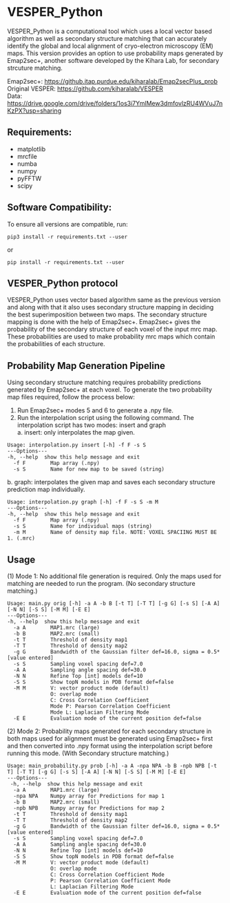 # VESPER_Python

VESPER_Python is a computational tool which uses a local vector based algorithm as well as secondary structure matching that can accurately identify the global and local alignment of cryo-electron microscopy (EM) maps. This version provides an option to use probability maps generated by Emap2sec+, another software developed by the Kihara Lab, for secondary strcuture matching.

Emap2sec+: https://github.itap.purdue.edu/kiharalab/Emap2secPlus_prob \
Original VESPER: https://github.com/kiharalab/VESPER \
Data: https://drive.google.com/drive/folders/1os3i7YmlMew3dmfovlzRU4WVuJ7nKzPX?usp=sharing

## Requirements:
* matplotlib
* mrcfile
* numba
* numpy
* pyFFTW
* scipy

## Software Compatibility:
To ensure all versions are compatible, run:
```
pip3 install -r requirements.txt --user
```
or
```
pip install -r requirements.txt --user
```

## VESPER_Python protocol

VESPER_Python uses vector based algorithm same as the previous version and along with that it also uses secondary structure mapping in deciding the best superimposition between two maps. The secondary structure mapping is done with the help of Emap2sec+. Emap2sec+ gives the probability of the secondary structure of each voxel of the input mrc map. These probabilities are used to make probability mrc maps which contain the probabilities of each structure. 

## Probability Map Generation Pipeline
Using secondary structure matching requires probability predictions generated by Emap2sec+ at each voxel. To generate the two probability map files required, follow the process below:
1. Run Emap2sec+ modes 5 and 6 to generate a .npy file.
2. Run the interpolation script using the following command. The interpolation script has two modes: insert and graph </br>
a. insert: only interpolates the map given. </br>
```
Usage: interpolation.py insert [-h] -f F -s S
---Options---
-h, --help  show this help message and exit
  -f F        Map array (.npy)
  -s S        Name for new map to be saved (string)
```
b. graph: interpolates the given map and saves each secondary structure prediction map individually.
```
Usage: interpolation.py graph [-h] -f F -s S -m M
---Options---
-h, --help  show this help message and exit
  -f F        Map array (.npy)
  -s S        Name for individual maps (string)
  -m M        Name of density map file. NOTE: VOXEL SPACIING MUST BE 1. (.mrc)
```
## Usage
(1) Mode 1: No additional file generation is required. Only the maps used for matching are needed to run the program. (No secondary structure matching.)
```
Usage: main.py orig [-h] -a A -b B [-t T] [-T T] [-g G] [-s S] [-A A] [-N N] [-S S] [-M M] [-E E]
---Options---
-h, --help  show this help message and exit
  -a A        MAP1.mrc (large)
  -b B        MAP2.mrc (small)
  -t T        Threshold of density map1
  -T T        Threshold of density map2
  -g G        Bandwidth of the Gaussian filter def=16.0, sigma = 0.5*[value entered]
  -s S        Sampling voxel spacing def=7.0
  -A A        Sampling angle spacing def=30.0
  -N N        Refine Top [int] models def=10
  -S S        Show topN models in PDB format def=false
  -M M        V: vector product mode (default)
              O: overlap mode
              C: Cross Correlation Coefficient
              Mode P: Pearson Correlation Coefficient
              Mode L: Laplacian Filtering Mode
  -E E        Evaluation mode of the current position def=false
```
(2) Mode 2: Probability maps generated for each secondary structure in both maps used for alignment must be generated using Emap2sec+ first and then converted into .npy format using the interpolation script before running this mode. (With Secondary structure matching.)
```
Usage: main_probability.py prob [-h] -a A -npa NPA -b B -npb NPB [-t T] [-T T] [-g G] [-s S] [-A A] [-N N] [-S S] [-M M] [-E E]
---Options---
 -h, --help  show this help message and exit
  -a A        MAP1.mrc (large)
  -npa NPA    Numpy array for Predictions for map 1
  -b B        MAP2.mrc (small)
  -npb NPB    Numpy array for Predictions for map 2
  -t T        Threshold of density map1
  -T T        Threshold of density map2
  -g G        Bandwidth of the Gaussian filter def=16.0, sigma = 0.5*[value entered]
  -s S        Sampling voxel spacing def=7.0
  -A A        Sampling angle spacing def=30.0
  -N N        Refine Top [int] models def=10
  -S S        Show topN models in PDB format def=false
  -M M        V: vector product mode (default)
              O: overlap mode
              C: Cross Correlation Coefficient Mode
              P: Pearson Correlation Coefficient Mode
              L: Laplacian Filtering Mode
  -E E        Evaluation mode of the current position def=false
```
